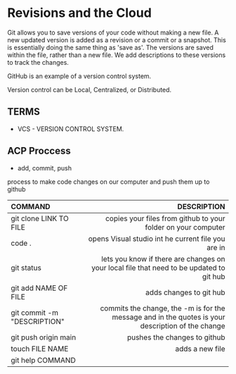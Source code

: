 # Revisions and the Cloud

Git allows you to save versions of your code without making a new file.  A new updated version is added as a revision or a commit or a snapshot.  This is essentially doing the same thing as 'save as'.  The versions are saved within the file, rather than a new file.  We add descriptions to these versions to track the changes.

GitHub is an example of a version control system.  

Version control can be Local, Centralized, or Distributed.

## TERMS
- VCS - VERSION CONTROL SYSTEM.  


## ACP Proccess 
- add, commit, push
	
process to make code changes on our computer and push them up to github

|**COMMAND**|**DESCRIPTION**|
|:---|---:|
|git clone LINK TO FILE|copies your files from github to your folder on your computer|
|code .|opens Visual studio int he current file you are in|
|git status|lets you know if there are changes on your local file that need to be updated to git hub|
|git add NAME OF FILE|adds changes to git hub|
|git commit -m "DESCRIPTION"|commits the change, the -m is for the message and in the quotes is your description of the change|
|git push origin main|pushes the changes to github|
|touch FILE NAME|adds a new file|
|git help COMMAND|